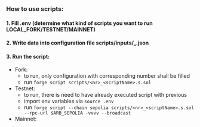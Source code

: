 ### How to use scripts:
#### 1. Fill .env (determine what kind of scripts you want to run LOCAL_FORK/TESTNET/MAINNET)
#### 2. Write data into configuration file scripts/inputs/<nr>_<configName>.json
#### 3. Run the script:
   - Fork:
     - to run, only configuration with corresponding number shall be filled
     - run `forge script scripts/<nr>_<scriptName>.s.sol`
   - Testnet: 
     - to run, there is need to have already executed script with previous <nr>
     - import env variables via `source .env`
     - run `forge script --chain sepolia scripts/<nr>_<scriptName>.s.sol --rpc-url $ARB_SEPOLIA -vvvv --broadcast`
   - Mainnet: